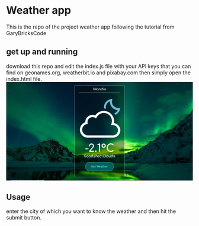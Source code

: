 # Weather app

This is the repo of the project weather app following the tutorial from GaryBricksCode

## get up and running

download this repo and edit the index.js file with your API keys that you can find on geonames.org, weatherbit.io and pixabay.com then simply open the index.html file.
![Screenshot](screenshot.png)

## Usage

enter the city of which you want to know the weather
and then hit the submit button.
